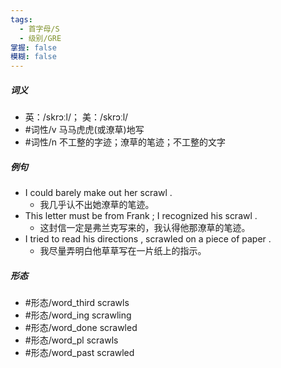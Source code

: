 ```yaml
---
tags:
  - 首字母/S
  - 级别/GRE
掌握: false
模糊: false
---
```

##### 词义
- 英：/skrɔːl/； 美：/skrɔːl/
- #词性/v  马马虎虎(或潦草)地写
- #词性/n  不工整的字迹；潦草的笔迹；不工整的文字
##### 例句
- I could barely make out her scrawl .
	- 我几乎认不出她潦草的笔迹。
- This letter must be from Frank ; I recognized his scrawl .
	- 这封信一定是弗兰克写来的，我认得他那潦草的笔迹。
- I tried to read his directions , scrawled on a piece of paper .
	- 我尽量弄明白他草草写在一片纸上的指示。
##### 形态
- #形态/word_third scrawls
- #形态/word_ing scrawling
- #形态/word_done scrawled
- #形态/word_pl scrawls
- #形态/word_past scrawled
